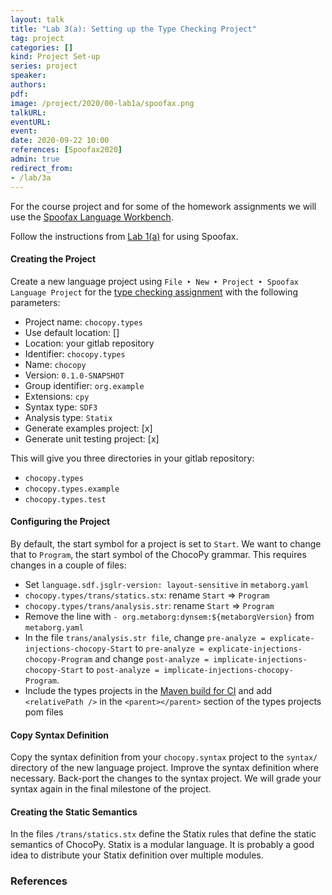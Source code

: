 ```yaml
---
layout: talk
title: "Lab 3(a): Setting up the Type Checking Project"
tag: project
categories: []
kind: Project Set-up
series: project
speaker:
authors:
pdf:
image: /project/2020/00-lab1a/spoofax.png
talkURL:
eventURL:
event:
date: 2020-09-22 10:00
references: [Spoofax2020]
admin: true
redirect_from:
- /lab/3a
---
```


For the course project and for some of the homework assignments we will use the [Spoofax Language Workbench](http://metaborg.org/).

Follow the instructions from [Lab 1(a)](/project/2020/09/08/lab1a/) for using Spoofax.

#### Creating the Project

Create a new language project using `File ‣ New ‣ Project ‣ Spoofax Language Project` for the [type checking assignment](/project/2020/09/22/lab3/) with the following parameters:

* Project name: `chocopy.types`
* Use default location: []
* Location: your gitlab repository
* Identifier: `chocopy.types`
* Name: `chocopy`
* Version: `0.1.0-SNAPSHOT`
* Group identifier: `org.example`
* Extensions: `cpy`
* Syntax type: `SDF3`
* Analysis type: `Statix`
* Generate examples project: [x]
* Generate unit testing project: [x]

This will give you three directories in your gitlab repository:

* `chocopy.types`
* `chocopy.types.example`
* `chocopy.types.test`

#### Configuring the Project

By default, the start symbol for a project is set to `Start`. We want to change that to `Program`, the start symbol of the ChocoPy grammar. This requires changes in a couple of files:

* Set `language.sdf.jsglr-version: layout-sensitive` in `metaborg.yaml`
* `chocopy.types/trans/statics.stx`: rename `Start` => `Program`
* `chocopy.types/trans/analysis.str`: rename `Start` => `Program`
* Remove the line with `- org.metaborg:dynsem:${metaborgVersion}` from `metaborg.yaml`
* In the file `trans/analysis.str file`, change `pre-analyze = explicate-injections-chocopy-Start` to `pre-analyze = explicate-injections-chocopy-Program` and change `post-analyze = implicate-injections-chocopy-Start` to  `post-analyze = implicate-injections-chocopy-Program`.
* Include the types projects in the [Maven build for CI](/project/2020/09/08/submissions/#continuous-integration-ci) and add `<relativePath />` in the `<parent></parent>` section of the types projects pom files

#### Copy Syntax Definition

Copy the syntax definition from your `chocopy.syntax` project to the `syntax/` directory of the new language project.
Improve the syntax definition where necessary.
Back-port the changes to the syntax project.
We will grade your syntax again in the final milestone of the project.

#### Creating the Static Semantics

In the files `/trans/statics.stx` define the Statix rules that define the static semantics of ChocoPy. Statix is a modular language. It is probably a good idea to distribute your Statix definition over multiple modules.

### References
